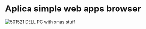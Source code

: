 # Aplica simple web apps browser
![501521 DELL PC with xmas stuff](https://github.com/Mahmoud46/web_simple_applications/assets/81241007/84d38b3e-186d-4925-bf94-687f1620dafb)
